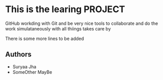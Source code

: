 # This is the learing PROJECT

GitHub workding with Git and be very nice tools to collaborate and do the work simulataneously with all thiings takes care by

There is some more lines to be added 

## Authors 

- Suryaa Jha
- SomeOther MayBe

